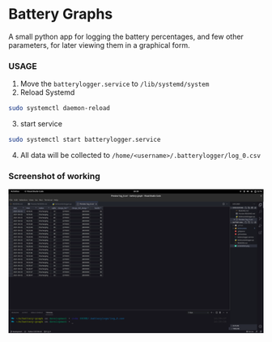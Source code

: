 # Battery Graphs 
A small python app for logging the battery percentages, and few other parameters, for later viewing them in a graphical form.

### USAGE
1. Move the `batterylogger.service` to `/lib/systemd/system` 
2. Reload Systemd 
```bash
sudo systemctl daemon-reload
```
3. start service
```bash
sudo systemctl start batterylogger.service
```
4. All data will be collected to `/home/<username>/.batterylogger/log_0.csv`

### Screenshot of working
![Screenshot](screenshot.png)
